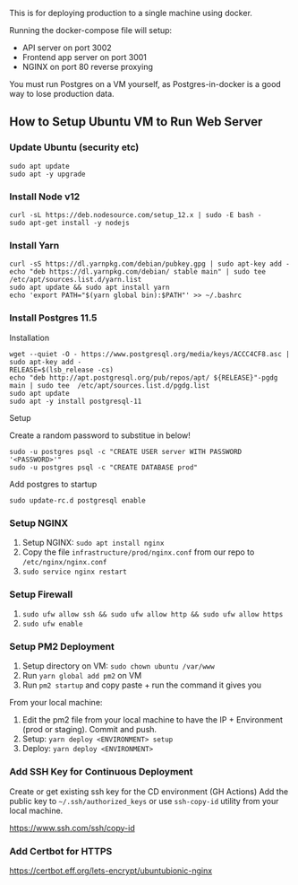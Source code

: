 This is for deploying production to a single machine using docker.

Running the docker-compose file will setup:

- API server on port 3002
- Frontend app server on port 3001
- NGINX on port 80 reverse proxying

You must run Postgres on a VM yourself, as Postgres-in-docker is a good way to lose production data.

## How to Setup Ubuntu VM to Run Web Server

### Update Ubuntu (security etc)

```
sudo apt update
sudo apt -y upgrade
```

### Install Node v12

```
curl -sL https://deb.nodesource.com/setup_12.x | sudo -E bash -
sudo apt-get install -y nodejs
```

### Install Yarn

```
curl -sS https://dl.yarnpkg.com/debian/pubkey.gpg | sudo apt-key add -
echo "deb https://dl.yarnpkg.com/debian/ stable main" | sudo tee /etc/apt/sources.list.d/yarn.list
sudo apt update && sudo apt install yarn
echo 'export PATH="$(yarn global bin):$PATH"' >> ~/.bashrc
```

### Install Postgres 11.5

Installation

```
wget --quiet -O - https://www.postgresql.org/media/keys/ACCC4CF8.asc | sudo apt-key add -
RELEASE=$(lsb_release -cs)
echo "deb http://apt.postgresql.org/pub/repos/apt/ ${RELEASE}"-pgdg main | sudo tee  /etc/apt/sources.list.d/pgdg.list
sudo apt update
sudo apt -y install postgresql-11
```

Setup

Create a random password to substitue in below!

```
sudo -u postgres psql -c "CREATE USER server WITH PASSWORD '<PASSWORD>'"
sudo -u postgres psql -c "CREATE DATABASE prod"
```

Add postgres to startup

```
sudo update-rc.d postgresql enable
```

### Setup NGINX

1. Setup NGINX: `sudo apt install nginx`
2. Copy the file `infrastructure/prod/nginx.conf` from our repo to `/etc/nginx/nginx.conf`
3. `sudo service nginx restart`

### Setup Firewall

1. `sudo ufw allow ssh && sudo ufw allow http && sudo ufw allow https`
2. `sudo ufw enable`

### Setup PM2 Deployment

1. Setup directory on VM: `sudo chown ubuntu /var/www`
2. Run `yarn global add pm2` on VM
3. Run `pm2 startup` and copy paste + run the command it gives you

From your local machine:

1. Edit the pm2 file from your local machine to have the IP + Environment (prod or staging). Commit and push.
2. Setup: `yarn deploy <ENVIRONMENT> setup`
3. Deploy: `yarn deploy <ENVIRONMENT>`

### Add SSH Key for Continuous Deployment

Create or get existing ssh key for the CD environment (GH Actions)
Add the public key to `~/.ssh/authorized_keys` or use `ssh-copy-id` utility from your local machine.

https://www.ssh.com/ssh/copy-id

### Add Certbot for HTTPS

https://certbot.eff.org/lets-encrypt/ubuntubionic-nginx
